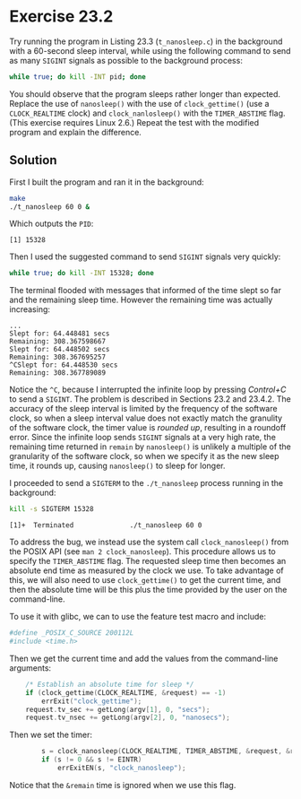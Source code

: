 # Exercise 23.2

Try running the program in Listing 23.3 (`t_nanosleep.c`) in the background with a 60-second
sleep interval, while using the following command to send as many `SIGINT` signals as possible
to the background process:

```bash
while true; do kill -INT pid; done
```

You should observe that the program sleeps rather longer than expected. Replace the use of
`nanosleep()` with the use of `clock_gettime()` (use a `CLOCK_REALTIME` clock) and
`clock_nanlosleep()` with the `TIMER_ABSTIME` flag. (This exercise requires Linux 2.6.)
Repeat the test with the modified program and explain the difference.

## Solution

First I built the program and ran it in the background:

```bash
make
./t_nanosleep 60 0 &
```

Which outputs the `PID`:

```
[1] 15328
```

Then I used the suggested command to send `SIGINT` signals very quickly:

```bash
while true; do kill -INT 15328; done
```

The terminal flooded with messages that informed of the time slept so far and the remaining
sleep time. However the remaining time was actually increasing:

```
...
Slept for: 64.448481 secs
Remaining: 308.367598667
Slept for: 64.448502 secs
Remaining: 308.367695257
^CSlept for: 64.448530 secs
Remaining: 308.367789089
```

Notice the `^C`, because I interrupted the infinite loop by pressing *Control+C* to send
a `SIGINT`. The problem is described in Sections 23.2 and 23.4.2. The accuracy of the sleep
interval is limited by the frequency of the software clock, so when a sleep interval value
does not exactly match the granulity of the software clock, the timer value is *rounded up*,
resulting in a roundoff error. Since the infinite loop sends `SIGINT` signals at a very
high rate, the remaining time returned in `remain` by `nanosleep()` is unlikely a multiple
of the granularity of the software clock, so when we specify it as the new sleep time,
it rounds up, causing `nanosleep()` to sleep for longer.


I proceeded to send a `SIGTERM` to the `./t_nanosleep` process running in the background:

```bash
kill -s SIGTERM 15328
```

```
[1]+  Terminated              ./t_nanosleep 60 0
```

To address the bug, we instead use the system call `clock_nanosleep()` from the POSIX API
(see `man 2 clock_nanosleep`). This procedure allows us to specify the `TIMER_ABSTIME` flag.
The requested sleep time then becomes an absolute end time as measured by the clock we use.
To take advantage of this, we will also need to use `clock_gettime()` to get the current time,
and then the absolute time will be this plus the time provided by the user on the command-line.

To use it with glibc, we can to use the feature test macro
and include:

```bash
#define _POSIX_C_SOURCE 200112L
#include <time.h>
```

Then we get the current time and add the values from the command-line arguments:
```c
	/* Establish an absolute time for sleep */
	if (clock_gettime(CLOCK_REALTIME, &request) == -1)
	    errExit("clock_gettime");
    request.tv_sec += getLong(argv[1], 0, "secs");
    request.tv_nsec += getLong(argv[2], 0, "nanosecs");
```

Then we set the timer:

```c
		s = clock_nanosleep(CLOCK_REALTIME, TIMER_ABSTIME, &request, &remain);
		if (s != 0 && s != EINTR)
			errExitEN(s, "clock_nanosleep");
```

Notice that the `&remain` time is ignored when we use this flag.
